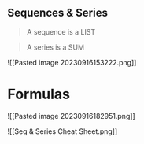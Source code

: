 ## Sequences & Series
> A sequence is a LIST

> A series is a SUM

![[Pasted image 20230916153222.png]]
# Formulas

![[Pasted image 20230916182951.png]]

![[Seq & Series Cheat Sheet.png]]


